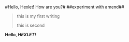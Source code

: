 #Hello, Hexlet! How are you?#
##experiment with amend##

> this is my first writing
> 
> this is second

**Hello, _HEXLET_!**
